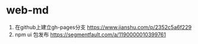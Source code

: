 # web-md

1. 在github上建立gh-pages分支
https://www.jianshu.com/p/2352c5a6f229
2. npm ui 包发布 
https://segmentfault.com/a/1190000010399761

